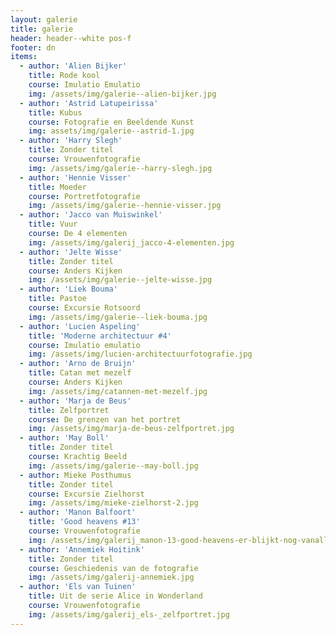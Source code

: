 ```yaml
---
layout: galerie
title: galerie
header: header--white pos-f
footer: dn
items:
  - author: 'Alien Bijker'
    title: Rode kool
    course: Imulatio Emulatio
    img: /assets/img/galerie--alien-bijker.jpg
  - author: 'Astrid Latupeirissa'
    title: Kubus
    course: Fotografie en Beeldende Kunst
    img: assets/img/galerie--astrid-1.jpg
  - author: 'Harry Slegh'
    title: Zonder titel
    course: Vrouwenfotografie
    img: /assets/img/galerie--harry-slegh.jpg
  - author: 'Hennie Visser'
    title: Moeder
    course: Portretfotografie
    img: /assets/img/galerie--hennie-visser.jpg
  - author: 'Jacco van Muiswinkel'
    title: Vuur
    course: De 4 elementen
    img: /assets/img/galerij_jacco-4-elementen.jpg
  - author: 'Jelte Wisse'
    title: Zonder titel
    course: Anders Kijken
    img: /assets/img/galerie--jelte-wisse.jpg
  - author: 'Liek Bouma'
    title: Pastoe
    course: Excursie Rotsoord
    img: /assets/img/galerie--liek-bouma.jpg
  - author: 'Lucien Aspeling'
    title: 'Moderne architectuur #4'
    course: Imulatio emulatio
    img: /assets/img/lucien-architectuurfotografie.jpg
  - author: 'Arno de Bruijn'
    title: Catan met mezelf
    course: Anders Kijken
    img: /assets/img/catannen-met-mezelf.jpg
  - author: 'Marja de Beus'
    title: Zelfportret
    course: De grenzen van het portret
    img: /assets/img/marja-de-beus-zelfportret.jpg
  - author: 'May Boll'
    title: Zonder titel
    course: Krachtig Beeld
    img: /assets/img/galerie--may-boll.jpg
  - author: Mieke Posthumus
    title: Zonder titel
    course: Excursie Zielhorst
    img: /assets/img/mieke-zielhorst-2.jpg
  - author: 'Manon Balfoort'
    title: 'Good heavens #13'
    course: Vrouwenfotografie
    img: /assets/img/galerij_manon-13-good-heavens-er-blijkt-nog-vanalles-te-volgen.jpg
  - author: 'Annemiek Hoitink'
    title: Zonder titel
    course: Geschiedenis van de fotografie
    img: /assets/img/galerij-annemiek.jpg
  - author: 'Els van Tuinen'
    title: Uit de serie Alice in Wonderland
    course: Vrouwenfotografie
    img: /assets/img/galerij_els-_zelfportret.jpg
---
```


